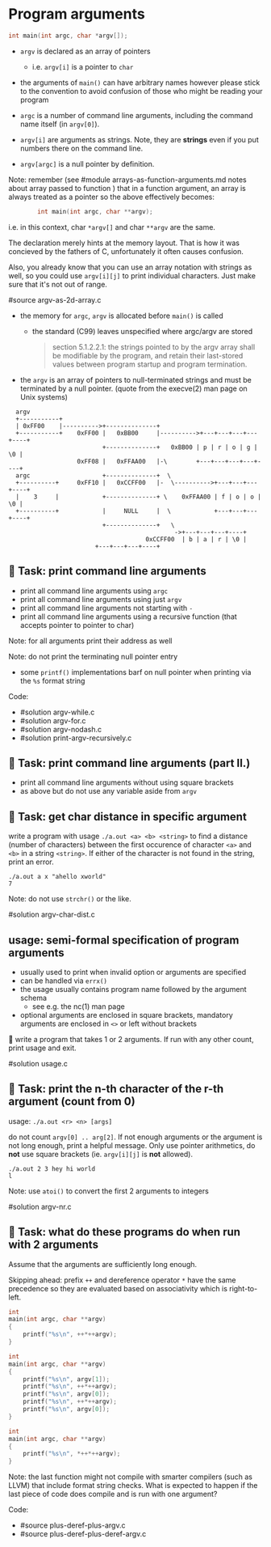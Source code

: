 # Program arguments

```C
int main(int argc, char *argv[]);
```

  - `argv` is declared as an array of pointers
    - i.e. `argv[i]` is a pointer to `char`
  - the arguments of `main()` can have arbitrary names however please stick
    to the convention to avoid confusion of those who might be reading your
    program

  - `argc` is a number of command line arguments, including the command name
    itself (in `argv[0]`).

  - `argv[i]` are arguments as strings.  Note, they are **strings** even if you
    put numbers there on the command line.

  - `argv[argc]` is a null pointer by definition.

Note: remember (see
#module arrays-as-function-arguments.md notes about array passed to function
) that in a function argument, an array is
      always treated as a pointer so the above effectively becomes:
```C
        int main(int argc, char **argv);
```
  i.e. in this context, char `*argv[]` and char `**argv` are the same.

The declaration merely hints at the memory layout.  That is how it was concieved
by the fathers of C, unfortunately it often causes confusion.

Also, you already know that you can use an array notation with strings as
well, so you could use `argv[i][j]` to print individual characters.  Just make
sure that it's not out of range.

#source argv-as-2d-array.c

- the memory for `argc`, `argv` is allocated before `main()` is called
  - the standard (C99) leaves unspecified where argc/argv are stored

    > section 5.1.2.2.1: the strings pointed to by the argv array shall be
    modifiable by the program, and retain their last-stored values between
    program startup and program termination.

- the `argv` is an array of pointers to null-terminated strings and must be
  terminated by a null pointer. (quote from the execve(2) man page on Unix
  systems)

```
  argv
  +-----------+
  | 0xFF00    |---------->+--------------+
  +-----------+    0xFF00 |   0xBB00     |---------->+---+---+---+---+----+
                          +--------------+   0xBB00 | p | r | o | g | \0 |
                   0xFF08 |   0xFFAA00   |-\        +---+---+---+---+----+
  argc                    +--------------+  \
  +----------+     0xFF10 |   0xCCFF00   |-  \---------->+---+---+---+----+
  |    3     |            +--------------+ \    0xFFAA00 | f | o | o | \0 |
  +----------+            |     NULL     |  \            +---+---+---+----+
                          +--------------+   \
                                              ->+---+---+---+----+
                                      0xCCFF00  | b | a | r | \0 |
						+---+---+---+----+
```

## :wrench: Task: print command line arguments

- print all command line arguments using `argc`
- print all command line arguments using just `argv`
- print all command line arguments not starting with `-`
- print all command line arguments using a recursive function (that accepts
  pointer to pointer to char)

Note: for all arguments print their address as well

Note: do not print the terminating null pointer entry
  - some `printf()` implementations barf on null pointer when printing via the
    `%s` format string

Code:
  - #solution argv-while.c
  - #solution argv-for.c
  - #solution argv-nodash.c
  - #solution print-argv-recursively.c

## :wrench: Task: print command line arguments (part II.)

- print all command line arguments without using square brackets
- as above but do not use any variable aside from `argv`

## :wrench: Task: get char distance in specific argument

write a program with usage `./a.out <a> <b> <string>` to
find a distance (number of characters) between the first occurence of character
`<a>` and `<b>` in a string `<string>`.
If either of the character is not found in the string, print an error.
```
./a.out a x "ahello xworld"
7
```
Note: do not use `strchr()` or the like.

#solution argv-char-dist.c

## usage: semi-formal specification of program arguments

  - usually used to print when invalid option or arguments are specified
  - can be handled via `errx()`
  - the usage usually contains program name followed by the argument schema
    - see e.g. the nc(1) man page
  - optional arguments are enclosed in square brackets, mandatory arguments
    are enclosed in `<>` or left without brackets

:wrench: write a program that takes 1 or 2 arguments. If run with any other
count, print usage and exit.

#solution usage.c

## :wrench: Task: print the n-th character of the r-th argument (count from 0)

usage: `./a.out <r> <n> [args]`

do not count `argv[0] .. arg[2]`.  If not enough arguments or the argument is
not long enough, print a helpful message.  Only use pointer arithmetics, do
**not** use square brackets (ie.  `argv[i][j]` is **not** allowed).

```
./a.out 2 3 hey hi world
l
```
Note: use `atoi()` to convert the first 2 arguments to integers

#solution argv-nr.c

## :wrench: Task: what do these programs do when run with 2 arguments

Assume that the arguments are sufficiently long enough.

Skipping ahead: prefix `++` and dereference operator `*` have the same
precedence so they are evaluated based on associativity which is right-to-left.

```C
int
main(int argc, char **argv)
{
	printf("%s\n", ++*++argv);
}

int
main(int argc, char **argv)
{
	printf("%s\n", argv[1]);
	printf("%s\n", ++*++argv);
	printf("%s\n", argv[0]);
	printf("%s\n", ++*++argv);
	printf("%s\n", argv[0]);
}

int
main(int argc, char **argv)
{
	printf("%s\n", *++*++argv);
}
```

Note: the last function might not compile with smarter compilers (such as LLVM)
that include format string checks.  What is expected to happen if the last piece
of code does compile and is run with one argument?

Code:
  - #source plus-deref-plus-argv.c
  - #source plus-deref-plus-deref-argv.c
